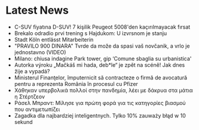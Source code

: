 # Latest News
-  C-SUV fiyatına D-SUV! 7 kişilik Peugeot 5008'den kaçırılmayacak fırsat
-  Brekalo odradio prvi trening s Hajdukom: U izvrsnom je stanju
-  Stadt Köln entlässt Mitarbeiterin
-  &quot;PRAVILO 900 DINARA&quot; Tvrde da može da spasi vaš novčanik, a vrlo je jednostavno (VIDEO)
-  Milano: chiusa indagine Park tower, gip ‘Comune sbaglia su urbanistica'
-  Autorka výroku „Mačkáš mi hada, deb*le“ je zpět na scéně! Jak dnes žije a vypadá?
-  Ministerul Finanţelor, împuternicit să contracteze o firmă de avocatură pentru a reprezenta România în procesul cu Pfizer
-  Χάθηκαν υπερβολικά πολλοί στην πανδημία, λέει με δάκρυα στα μάτια η Στέρτζεον
-  Ράσελ Μπραντ: Μίλησε για πρώτη φορά για τις κατηγορίες βιασμού που αντιμετωπίζει
-  Zagadka dla najbardziej inteligentnych. Tylko 10% zauważy błąd w 10 sekund
